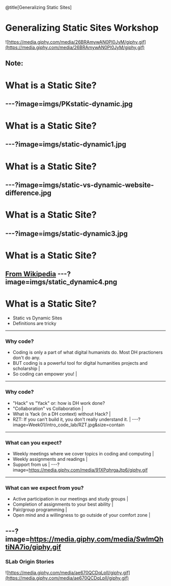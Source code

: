 @title[Generalizing Static Sites]
# Generalizing Static Sites Workshop

![https://media.giphy.com/media/26BRAmywAN0PI0JyM/giphy.gif](https://media.giphy.com/media/26BRAmywAN0PI0JyM/giphy.gif)


Note:
---
# What is a Static Site?

---?image=imgs/PKstatic-dynamic.jpg
---
# What is a Static Site?

---?image=imgs/static-dynamic1.jpg
---
# What is a Static Site?

---?image=imgs/static-vs-dynamic-website-difference.jpg
---
# What is a Static Site?

---?image=imgs/static-dynamic3.jpg
---
# What is a Static Site?

[From Wikipedia](https://en.wikipedia.org/wiki/Static_web_page)
---?image=imgs/static_dynamic4.png
---
# What is a Static Site?

- Static vs Dynamic Sites
- Definitions are tricky

---
### Why code?
- Coding is only a part of what digital humanists do. Most DH practioners don't do any.
- BUT coding is a powerful tool for digital humanities projects and scholarship |
- So coding can empower you! |
---
### Why code?
- "Hack" vs "Yack" or: how is DH work done?
- "Collaboration" vs Collaboration |
- What is Yack (in a DH context) without Hack? |
- RZT: If you can't build it, you don't really understand it. |
---?image=Week01/intro_code_lab/RZT.jpg&size=contain
---
### What can you expect?
- Weekly meetings where we cover topics in coding and computing |
- Weekly assignments and readings |
- Support from us |
---?image=https://media.giphy.com/media/91XPqhrgaJtp6/giphy.gif
---
### What can we expect from you? 
- Active participation in our meetings and study groups |
- Completion of assignments to your best ability |
- Pair/group programming |
- Open mind and a willingness to go outside of your comfort zone |

---?image=https://media.giphy.com/media/SwImQhtiNA7io/giphy.gif
---
### SLab Origin Stories
![https://media.giphy.com/media/ae670QCDqLpII/giphy.gif](https://media.giphy.com/media/ae670QCDqLpII/giphy.gif)
